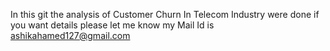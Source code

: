In this git the analysis of Customer Churn In Telecom Industry were done if you want details please let me know my Mail Id is ashikahamed127@gmail.com

